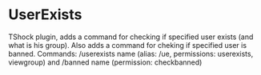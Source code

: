 UserExists
==========

TShock plugin, adds a command for checking if specified user exists (and what is his group).
Also adds a command for cheking if specified user is banned.
Commands:
 /userexists name (alias: /ue, permissions: userexists, viewgroup) and
 /banned name (permission: checkbanned)
